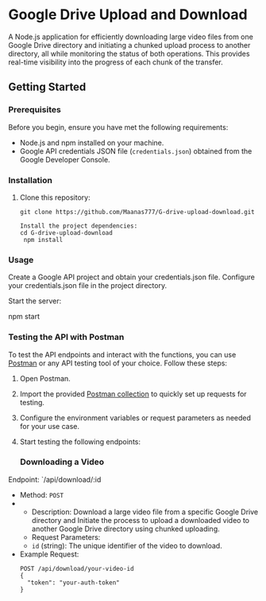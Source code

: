# Google Drive Upload and Download

A Node.js application for efficiently downloading large video files from one Google Drive directory and initiating a chunked upload process to another directory, all while monitoring the status of both operations. This provides real-time visibility into the progress of each chunk of the transfer.

## Getting Started

### Prerequisites

Before you begin, ensure you have met the following requirements:

- Node.js and npm installed on your machine.
- Google API credentials JSON file (`credentials.json`) obtained from the Google Developer Console.

### Installation

1. Clone this repository:

   ```shell
   git clone https://github.com/Maanas777/G-drive-upload-download.git

   Install the project dependencies:
   cd G-drive-upload-download
    npm install
### Usage
Create a Google API project and obtain your credentials.json file.
Configure your credentials.json file in the project directory.

Start the server:


npm start

###  Testing the API with Postman
To test the API endpoints and interact with the functions, you can use [Postman](https://www.postman.com/) or any API testing tool of your choice. Follow these steps:
1. Open Postman.
2. Import the provided [Postman collection](https://www.postman.com/aviation-astronaut-94322547/workspace/blog/folder/28648787-2b5db712-a7bf-4f60-a13f-874b96b260b2?action=share&creator=28648787&ctx=documentation) to quickly set up requests for testing.
3.  Configure the environment variables or request parameters as needed for your use case.
4.  Start testing the following endpoints:

	 ### Downloading a Video
 Endpoint: `/api/download/:id
  - Method: `POST`
  - - Description: Download a large video file from a specific Google Drive directory and Initiate the process to upload a downloaded video to another Google Drive directory using chunked uploading.
    - Request Parameters:
    - `id` (string): The unique identifier of the video to download.
  - Example Request:
    ```http
    POST /api/download/your-video-id
    {
      "token": "your-auth-token"
    }

